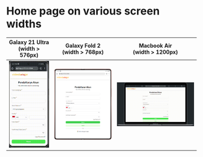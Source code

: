 # Home page on various screen widths

| Galaxy 21 Ultra <br />(width > 576px)  | Galaxy Fold 2 <br />(width > 768px) | Macbook Air <br />(width > 1200px) |
|----------------------------------|-------------------------------|------------------------------|
| <div align="center"><img src="/register-page/img/videobelajar-register-page-galaxy21ultra.gif" width="175" alt="Galaxy 21 Ultra GIF" /></div> | <div align="center"><img src="/register-page/img/videobelajar-register-page-galaxyFoldTwo.png" width="275" alt="Galaxy Fold 2 GIF"></div> | <div align="center"><img src="/register-page/img/videobelajar-register-page-macbookAir.gif" width="375" alt="Macbook Air GIF"></div> |
